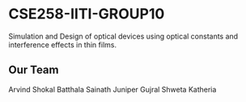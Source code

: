 CSE258-IITI-GROUP10
===================

Simulation and Design of optical devices using optical constants and interference effects in thin films.

## Our Team
Arvind Shokal
Batthala Sainath
Juniper Gujral
Shweta Katheria
